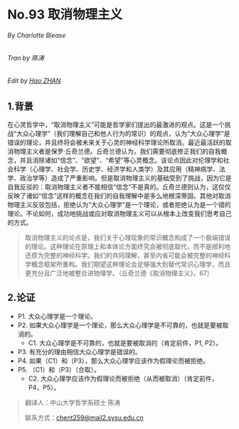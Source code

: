 # No.93 取消物理主义

###### By Charlotte Blease

###### Tran by 陈涛

###### Edit by [Hao ZHAN](https://github.com/zhanhao93)



## 1.背景

在心灵哲学中，“取消物理主义”可能是哲学家们提出的最激进的观点。这是一个挑战“大众心理学”（我们理解自己和他人行为的常识）的观点，认为“大众心理学”是错误的理论，并且终将会被未来关于心灵的神经科学理论所取消。最近最活跃的取消物理主义者是保罗·丘奇兰德。丘奇兰德认为，我们需要彻底修正我们的自我概念，并且消除诸如“信念”、“欲望”、“希望”等心灵概念。该论点因此对伦理学和社会科学（心理学、社会学、历史学、经济学和人类学）及其应用（精神病学、法学、政治学等）造成了严重影响。但是取消物理主义的基础受到了挑战，因为它是自我反驳的：取消物理主义者不能相信“信念”不是真的。丘奇兰德则认为，这仅仅反映了诸如“信念”这样的概念在我们的自我理解中是多么地根深蒂固。其他对取消物理主义反驳包括，拒绝认为“大众心理学”是一个理论，或者拒绝认为是一个错的理论。不论如何，成功地挑战或应对取消物理主义可以从根本上改变我们思考自己的方式。

> 取消物理主义的论点是，我们关于心理现象的常识概念构成了一个极端错误的理论。这种理论在原理上和本体论方面终究会被彻底取代，而不是顺利地还原为完整的神经科学。我们的共同理解，甚至内省可能会被完整的神经科学概念框架所重构。我们期望这种理论会足够强大到替代常识心理学，而且更充分且广泛地被整合进物理学。（丘奇兰德《取消物理主义》，67）
>



## 2.论证

- P1. 大众心理学是一个理论。
- P2. 如果大众心理学是一个理论，那么大众心理学是不可靠的，也就是要被取消的。
  - C1. 大众心理学是不可靠的，也就是要被取消的（肯定前件，P1, P2）。
- P3. 有充分的理由相信大众心理学是错误的。
- P4. 如果（C1）和（P3），那么大众心理学应该作为假理论而被拒绝。
- P5. （C1）和（P3）（合取）。
  -  C2. 大众心理学应该作为假理论而被拒绝（从而被取消）（肯定前件，P4，P5）。



> 翻译人：中山大学哲学系硕士 陈涛
>
> 联系方式：chent259@mail2.sysu.edu.cn